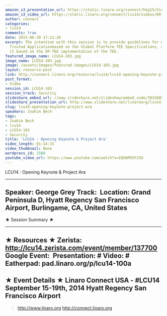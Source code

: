 ```yaml
---
amazon_s3_presentation_url: https://static.linaro.org/connect/hkg15/Videos/09-15-Monday/LCU14-103.pdf
amazon_s3_video_url: https://static.linaro.org/connect/lcu14/videos/09-15-Monday/LCU14-103+How+to+create+and+run+Trusted+Applications+on+OP-TEE.mp4
author: connect
categories:
- lcu14
comments: true
date: 2015-06-30 17:11:26
excerpt: The intention with this session is to provide guidelines for developing a
  Trusted Applicationbased on the Global Platform TEE Specifications, and for running
  it based on the OP-TEE implementation of the TEE.
featured_image_name: LCU14-103.jpg
image_name: LCU14-103.jpg
image: /assets/images/featured-images/LCU14-103.jpg
layout: resource-post
link: http://connect.linaro.org/resource/lcu14/lcu14-opening-keynote-project-ara/
post_format:
- Video
session_id: LCU14-103
session_track: Security
slideshare_embed_url: //www.slideshare.net/slideshow/embed_code/39156092
slideshare_presentation_url: http://www.slideshare.net/linaroorg/lcu14103-how-to-create-and-run-trusted-applications-on-optee
slug: lcu14-opening-keynote-project-ara
speakers: Joakim Bech
tags:
- Joakim Bech
- lcu14
- LCU14-103
- Security
title: 'LCU14 : Opening Keynote & Project Ara'
video_length: 01:14:15
video_thumbnail: None
wordpress_id: 1508
youtube_video_url: https://www.youtube.com/watch?v=IQhbM55F23U
---
```


LCU14 : Opening Keynote & Project Ara

---------------------------------------------------

Speaker: George Grey
Track: 
Location: Grand Peninsula D, Hyatt Regency San Francisco Airport, Burlingame, CA, United States
---------------------------------------------------

★ Session Summary ★

---------------------------------------------------

★ Resources ★
Zerista: http://lcu14.zerista.com/event/member/137700
Google Event: 
Presentation: #
Video: #
Eatherpad: pad.linaro.org/p/lcu14-100a
---------------------------------------------------

★ Event Details ★
Linaro Connect USA -  #LCU14
September 15-19th, 2014
Hyatt Regency San Francisco Airport
---------------------------------------------------

> http://www.linaro.org
> http://connect.linaro.org
